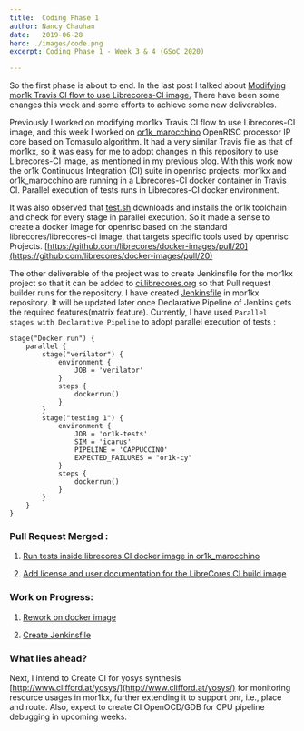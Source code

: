 ```yaml
---
title:  Coding Phase 1
author: Nancy Chauhan
date:   2019-06-28
hero: ./images/code.png
excerpt: Coding Phase 1 - Week 3 & 4 (GSoC 2020)

---
```


So the first phase is about to end. In the last post I talked about 
[Modifying mor1k Travis CI flow to use Librecores-CI image.](http://nancychauhan.in/stories/2019/06/08/gsoc-week1_2/)
There have been some changes this week and some efforts to achieve some new deliverables.

Previously I worked on modifying mor1kx Travis CI flow to use Librecores-CI image, and this week I worked on [or1k_marocchino](https://github.com/openrisc/or1k_marocchino) OpenRISC processor IP core based on Tomasulo algorithm.
It had a very similar Travis file as that of mor1kx, so it was easy for me to adopt changes in this repository to use Librecores-CI image, 
as mentioned in my previous blog. With this work now the or1k Continuous Integration (CI) suite in openrisc projects: mor1kx and or1k_marocchino are running
in a Librecores-CI docker container in Travis CI. Parallel execution of tests runs in Librecores-CI docker environment.

It was also observed that [test.sh](https://github.com/openrisc/or1k_marocchino/blob/master/.travis/test.sh#L10) downloads and installs the or1k toolchain and check for every stage in parallel execution. So it made a sense to create a docker image for openrisc based on the standard librecores/librecores-ci image, that targets specific tools used by openrisc Projects. 
[https://github.com/librecores/docker-images/pull/20](https://github.com/librecores/docker-images/pull/20)

The other deliverable of the project was to create Jenkinsfile for the mor1kx project so that it can be added to [ci.librecores.org](https://ci.librecores.org/) so that Pull request builder runs for the repository. I have created [Jenkinsfile](https://github.com/openrisc/mor1kx/pull/84) in mor1kx repository. 
It will be updated later once Declarative Pipeline of Jenkins gets the required features(matrix feature). Currently, I have 
used `Parallel stages with Declarative Pipeline` to adopt parallel execution of tests : 

```
stage("Docker run") {
    parallel {
        stage("verilator") {
            environment {
                JOB = 'verilator'
            }
            steps {
                dockerrun()
            }
        }
        stage("testing 1") {
            environment {
                JOB = 'or1k-tests'
                SIM = 'icarus'
                PIPELINE = 'CAPPUCCINO'
                EXPECTED_FAILURES = "or1k-cy"
            }
            steps {
                dockerrun()
            }
        }
    }
}
  ```

 ### Pull Request Merged :

 1) [Run tests inside librecores CI docker image in or1k_marocchino](https://github.com/openrisc/or1k_marocchino/pull/10)

 2) [Add license and user documentation for the LibreCores CI build image](https://github.com/librecores/docker-images/pull/16)

### Work on Progress:

1) [Rework on docker image](https://github.com/librecores/docker-images/pull/20)  

2) [Create Jenkinsfile](https://github.com/openrisc/mor1kx)

### What lies ahead?

Next, I intend to Create CI for yosys synthesis [http://www.clifford.at/yosys/](http://www.clifford.at/yosys/) for monitoring resource usages in mor1kx, 
further extending it to support pnr, i.e., place and route. Also, expect to create CI OpenOCD/GDB for CPU pipeline debugging in upcoming weeks.

